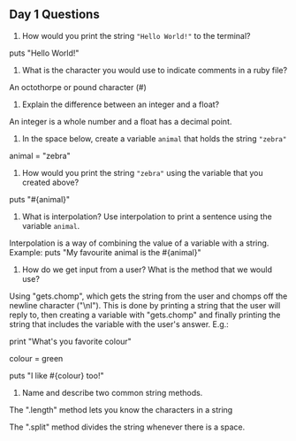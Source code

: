 ## Day 1 Questions

1. How would you print the string `"Hello World!"` to the terminal?

puts "Hello World!"
1. What is the character you would use to indicate comments in a ruby file?

An octothorpe or pound character (#)
1. Explain the difference between an integer and a float?

An integer is a whole number and a float has a decimal point.
1. In the space below, create a variable `animal` that holds the string `"zebra"`

animal = "zebra"
1. How would you print the string `"zebra"` using the variable that you created above?

puts "#{animal}"
1. What is interpolation? Use interpolation to print a sentence using the variable `animal`.

Interpolation is a way of combining the value of a variable with a string. 
Example:
puts "My favourite animal is the #{animal}"
1. How do we get input from a user? What is the method that we would use?

Using "gets.chomp", which gets the string from the user and chomps off the newline character ("\nl"). This is done by printing a string that the user will reply to, then creating a variable with "gets.chomp" and finally printing the string that includes the variable with the user's answer. E.g.:

print "What's you favorite colour"

colour = green

puts "I like #{colour} too!"
1. Name and describe two common string methods.

The ".length" method lets you know the characters in a string

The ".split" method divides the string whenever there is a space.

